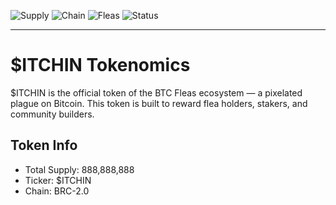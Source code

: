 ![Supply](https://img.shields.io/badge/Supply-888M-blue)
![Chain](https://img.shields.io/badge/Chain-BRC2.0-orange)
![Fleas](https://img.shields.io/badge/Fleas-888-informational)
![Status](https://img.shields.io/badge/Live-Yes-brightgreen)

---

# $ITCHIN Tokenomics

$ITCHIN is the official token of the BTC Fleas ecosystem — a pixelated plague on Bitcoin.
This token is built to reward flea holders, stakers, and community builders.

## Token Info
- Total Supply: 888,888,888
- Ticker: $ITCHIN
- Chain: BRC-2.0

